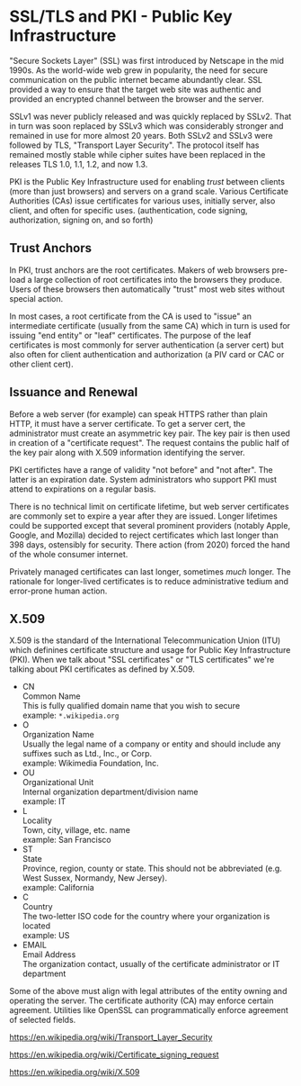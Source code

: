 # SSL/TLS and PKI - Public Key Infrastructure

"Secure Sockets Layer" (SSL) was first introduced by Netscape
in the mid 1990s. As the world-wide web grew in popularity, the need for
secure communication on the public internet became abundantly clear.
SSL provided a way to ensure that the target web site was authentic
and provided an encrypted channel between the browser and the server.

SSLv1 was never publicly released and was quickly replaced by SSLv2.
That in turn was soon replaced by SSLv3 which was considerably stronger
and remained in use for more almost 20 years. Both SSLv2 and SSLv3
were followed by TLS, "Transport Layer Security". The protocol itself
has remained mostly stable while cipher suites have been replaced
in the releases TLS 1.0, 1.1, 1.2, and now 1.3.

PKI is the Public Key Infrastructure used for enabling *trust*
between clients (more than just browsers) and servers on a grand scale.
Various Certificate Authorities (CAs) issue certificates for various
uses, initially server, also client, and often for specific uses.
(authentication, code signing, authorization, signing on, and so forth)

## Trust Anchors

In PKI, trust anchors are the root certificates.
Makers of web browsers pre-load a large collection of root certificates
into the browsers they produce. Users of these browsers then automatically
"trust" most web sites without special action.

In most cases, a root certificate from the CA is used to "issue" an
intermediate certificate (usually from the same CA) which in turn is used
for issuing "end entity" or "leaf" certificates. The purpose of the leaf
certificates is most commonly for server authentication (a server cert)
but also often for client authentication and authorization (a PIV card
or CAC or other client cert).

## Issuance and Renewal

Before a web server (for example) can speak HTTPS rather than plain HTTP,
it must have a server certificate. To get a server cert, the administrator
must create an asymmetric key pair. The key pair is then used in creation
of a "certificate request". The request contains the public half of the
key pair along with X.509 information identifying the server.

PKI certifictes have a range of validity "not before" and "not after".
The latter is an expiration date. System administrators who support PKI
must attend to expirations on a regular basis.

There is no technical limit on certificate lifetime, but web server
certificates are commonly set to expire a year after they are issued.
Longer lifetimes could be supported except that several prominent 
providers (notably Apple, Google, and Mozilla) decided to reject
certificates which last longer than 398 days, ostensibly for security.
There action (from 2020) forced the hand of the whole consumer internet.

Privately managed certificates can last longer, sometimes *much* longer.
The rationale for longer-lived certificates is to reduce administrative
tedium and error-prone human action.





## X.509

X.509 is the standard of the International Telecommunication Union (ITU)
which definines certificate structure and usage for Public Key Infrastructure
(PKI). When we talk about "SSL certificates" or "TLS certificates" we're
talking about PKI certificates as defined by X.509.




* CN <br/> Common Name <br/>
This is fully qualified domain name that you wish to secure <br/>
example: `*.wikipedia.org`
* O <br/> Organization Name <br/>
Usually the legal name of a company or entity and should include any suffixes such as Ltd., Inc., or Corp. <br/>
example: Wikimedia Foundation, Inc.
* OU <br/> Organizational Unit <br/>
Internal organization department/division name <br/>
example: IT
* L <br/> Locality <br/>
Town, city, village, etc. name <br/>
example: San Francisco
* ST <br/> State <br/>
Province, region, county or state. This should not be abbreviated (e.g. West Sussex, Normandy, New Jersey). <br/>
example: California
* C <br/> Country <br/>
The two-letter ISO code for the country where your organization is located <br/>
example: US
* EMAIL <br/> Email Address <br/>
The organization contact, usually of the certificate administrator or IT department


Some of the above must align with legal attributes of the entity
owning and operating the server. The certificate authority (CA) may
enforce certain agreement. Utilities like OpenSSL can programmatically
enforce agreement of selected fields.



https://en.wikipedia.org/wiki/Transport_Layer_Security

https://en.wikipedia.org/wiki/Certificate_signing_request

https://en.wikipedia.org/wiki/X.509








